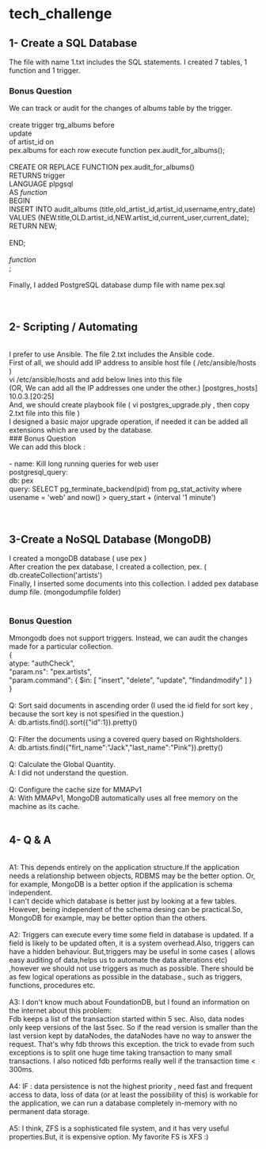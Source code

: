# tech_challenge

## 1- Create a SQL Database  <br />
The file with name 1.txt includes the SQL statements. I created 7 tables, 1 function and 1 trigger. <br />
### Bonus Question<br />
We can track or audit for the changes of albums table by the trigger. <br />
<br />
create trigger trg_albums before<br />
update<br />
    of artist_id on<br />
    pex.albums for each row execute function pex.audit_for_albums();<br />
<br />
CREATE OR REPLACE FUNCTION pex.audit_for_albums()<br />
 RETURNS trigger<br />
 LANGUAGE plpgsql<br />
AS $function$<br />
BEGIN<br />
INSERT INTO audit_albums (title,old_artist_id,artist_id,username,entry_date) VALUES (NEW.title,OLD.artist_id,NEW.artist_id,current_user,current_date);<br />
RETURN NEW;<br />
<br />
END;<br />
<br />
$function$<br />
;<br />
<br />
Finally, I added PostgreSQL database dump file with name pex.sql <br />
<br />
<br />
## 2- Scripting / Automating <br />
<br />
I prefer to use Ansible. The file 2.txt includes the Ansible code. <br />
First of all, we should add IP address to ansible host file ( /etc/ansible/hosts ) <br />
vi /etc/ansible/hosts and add below lines into this file<br /> (OR, We can add all the IP addresses one under the other.)
[postgres_hosts]<br />
10.0.3.[20:25] <br />
And, we should create playbook file ( vi postgres_upgrade.ply , then copy 2.txt file into this file ) <br />
I designed a basic major upgrade operation, if needed it can be added all extensions which are used by the database. <br />
### Bonus Question<br /> 
We can add this block : <br />
<br />
  - name: Kill long running queries for web user<br />
	  postgresql_query:<br />
    db: pex<br />
    query: SELECT pg_terminate_backend(pid) from pg_stat_activity where usename = 'web' and now() > query_start  + (interval '1 minute')<br />
    <br />
    <br />

## 3-Create a NoSQL Database (MongoDB)<br />

I created a mongoDB database ( use pex ) <br />
After creation the pex database, I created a collection, pex. ( db.createCollection('artists')<br />
Finally, I inserted some documents into this collection. I added pex database dump file. (mongodumpfile folder) <br />
<br />
### Bonus Question<br />
Mmongodb does not support triggers. Instead, we can audit the changes made for a particular collection.<br />
{<br />
    atype: "authCheck",<br />
    "param.ns": "pex.artists",<br />
    "param.command": { $in: [ "insert", "delete", "update", "findandmodify" ] }<br />
}<br />
<br />
Q: Sort said documents in ascending order (I used the id field for sort key , because the sort key is not spesified in the question.)<br />
A: db.artists.find().sort({"id":1}).pretty()<br />
<br />
Q: Filter the documents using a covered query based on Rightsholders.<br />
A:  db.artists.find({"firt_name":"Jack","last_name":"Pink"}).pretty() <br />
<br />
Q: Calculate the Global Quantity.<br />
A: I did not understand the question.<br />
<br />
Q: Configure the cache size for MMAPv1 <br />
A: With MMAPv1, MongoDB automatically uses all free memory on the machine as its cache. <br />
<br />
## 4- Q & A<br />
<br />
A1: This depends entirely on the application structure.If the application needs a relationship between objects, RDBMS may be the better option. Or, for example, MongoDB is a better option if the application is schema independent.<br />
I can't decide which database is better just by looking at a few tables. However, being independent of the schema desing can be practical.So, MongoDB for example, may be better option than the others.<br />
<br />
A2: Triggers can execute every time some field in database is updated. If a field is likely to be updated often, it is a system overhead.Also, triggers can have a hidden behaviour.
But,triggers may be useful in some cases ( allows easy auditing of data,helps us to automate the data alterations etc) ,however we should not use triggers as much as possible. There should be as few logical operations as possible in the database., such as triggers, functions, procedures etc.<br />
<br />
A3: I don't know much about FoundationDB, but I found an information on the internet about this problem:<br />
Fdb keeps a list of the transaction started within 5 sec. Also, data nodes only keep versions of the last 5sec. So if the read version is smaller than the last version kept by dataNodes, the dataNodes have no way to answer the request. That's why fdb throws this exception. the trick to evade from such exceptions is to split one huge time taking transaction to many small transactions. I also noticed fdb performs really well if the transaction time < 300ms.<br />
<br />
A4: IF : data persistence is not the highest priority , need fast and frequent access to data, loss of data (or at least the possibility of this) is workable for the application, we can run a database completely in-memory with no permanent data storage.<br />
<br />
A5: I think, ZFS is a sophisticated file system, and it has very useful properties.But, it is expensive option. My favorite FS is XFS :)


